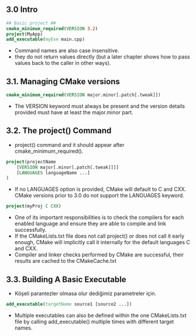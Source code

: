 ## 3.0 Intro

``` CMake
## Basic project ##
cmake_minimum_required(VERSION 3.2)
project(MyApp)
add_executable(myExe main.cpp)
```
- Command names are also case insensitive.
- they do not return values directly (but a later chapter shows how to pass values back to the caller in other ways).


## 3.1. Managing CMake versions

``` CMake
cmake_minimum_required(VERSION major.minor[.patch[.tweak]])
```
- The VERSION keyword must always be present and the version details provided must have at least the major.minor part.

## 3.2. The project() Command
- project() command and it should appear after cmake_minimum_required().

``` CMake
project(projectName 
	[VERSION major[.minor[.patch[.tweak]]]]
	[LANGUAGES languageName ...]
)
```


- If no LANGUAGES option is provided, CMake will default to C and CXX. CMake versions prior to 3.0 do not support the LANGUAGES keyword.
``` CMake
project(myProj C CXX)
```

- One of its important responsibilities is to check the compilers for each enabled language and ensure they are able to compile and link successfully.
- If the CMakeLists.txt file does not call project() or does not call it early enough, CMake will implicitly call it internally for the default languages C and CXX.
- Compiler and linker checks performed by CMake are successful, their results are cached to the CMakeCache.txt
  
## 3.3. Building A Basic Executable

- Köşeli parantezler olmasa olur dediğimiz parametreler için.
``` CMake
add_executable(targetName source1 [source2 ...])
```

- Multiple executables can also be defined within the one CMakeLists.txt file by calling add_executable() multiple times with different target names.
